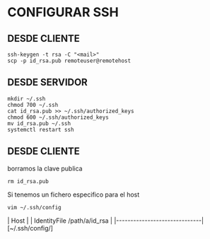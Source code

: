 # CONFIGURAR SSH

## DESDE CLIENTE
```
ssh-keygen -t rsa -C "<mail>"
scp -p id_rsa.pub remoteuser@remotehost
```

## DESDE SERVIDOR
```
mkdir ~/.ssh
chmod 700 ~/.ssh
cat id_rsa.pub >> ~/.ssh/authorized_keys
chmod 600 ~/.ssh/authorized_keys
mv id_rsa.pub ~/.ssh
systemctl restart ssh
```

## DESDE CLIENTE
borramos la clave publica
```
rm id_rsa.pub
```
Si tenemos un fichero especifico para el host

`vim ~/.ssh/config`

| Host <remotehos>             |
|  IdentityFile /path/a/id_rsa |
|------------------------------|
[~/.ssh/config/]
